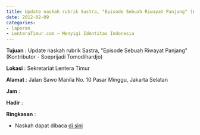 ```yaml
---
title: Update naskah rubrik Sastra, "Episode Sebuah Riwayat Panjang" (Kontributor - Soeprijadi Tomodihardjo) 
date: 2012-02-09
categories:
- laporan
- LenteraTimur.com – Menyigi Identitas Indonesia
---
```




**Tujuan** : Update naskah rubrik Sastra, "Episode Sebuah Riwayat Panjang" (Kontributor - Soeprijadi Tomodihardjo) 

**Lokasi** : Sekretariat Lentera Timur 

**Alamat** : Jalan Sawo Manila No. 10 Pasar Minggu, Jakarta Selatan

**Jam** : 

**Hadir** :  


**Ringkasan** : 
* Naskah dapat dibaca [di sini](http://www.lenteratimur.com/2012/02/episode-sebuah-riwayat-panjang/)
